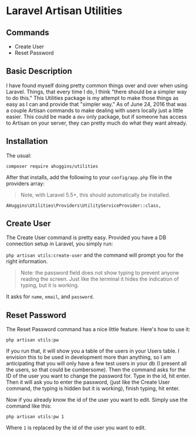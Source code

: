 # Laravel Artisan Utilities

## Commands
* Create User
* Reset Password

## Basic Description

I have found myself doing pretty common things over and over when using Laravel. Things, that every time I do, I think "there should be a simpler way to do this." This Utilities package is my attempt to make those things as easy as I can and provide that "simpler way." As of June 24, 2016 that was a couple Artisan commands to make dealing with users locally just a little easier. This could be made a `dev` only package, but if someone has access to Artisan on your server, they can pretty much do what they want already.

## Installation

The usual:

`composer require ahuggins/utilities`

After that installs, add the following to your `config/app.php` file in the providers array:

> Note, with Laravel 5.5+, this should automatically be installed.

`AHuggins\Utilities\Providers\UtilityServiceProvider::class,`

## Create User

The Create User command is pretty easy. Provided you have a DB connection setup in Laravel, you simply run:

`php artisan utils:create-user` and the command will prompt you for the right information.

> Note: the password field does not show typing to prevent anyone reading the screen. Just like the terminal it hides the indication of typing, but it is working.

It asks for `name`, `email`, and `password`.

## Reset Password

The Reset Password command has a nice little feature. Here's how to use it:

`php artisan utils:pw`

If you run that, it will show you a table of the users in your Users table. I envision this to be used in development more than anything, so I am anticipating that you will only have a few test users in your db (I present all the users, so that could be cumbersome). Then the command asks for the ID of the user you want to change the password for. Type in the id, hit enter. Then it will ask you to enter the password, (just like the Create User command, the typing is hidden but it is working), finish typing, hit enter.

Now if you already know the id of the user you want to edit. Simply use the command like this:

`php artisan utils:pw 1`

Where `1` is replaced by the id of the user you want to edit.

